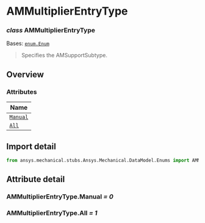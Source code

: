 # AMMultiplierEntryType

<a id="AMMultiplierEntryType"></a>

### *class* AMMultiplierEntryType

Bases: [`enum.Enum`](https://docs.python.org/3/library/enum.html#enum.Enum)

> Specifies the AMSupportSubtype.

> <!-- !! processed by numpydoc !! -->

<a id="overview"></a>

## Overview

### Attributes

| Name |
| --------------------------------------------- |
| [`Manual`](#AMMultiplierEntryType.Manual) |
| [`All`](#AMMultiplierEntryType.All) |

<a id="import-detail"></a>

## Import detail

```python
from ansys.mechanical.stubs.Ansys.Mechanical.DataModel.Enums import AMMultiplierEntryType
```

<a id="attribute-detail"></a>

## Attribute detail

<a id="AMMultiplierEntryType.Manual"></a>

### AMMultiplierEntryType.Manual *= 0*

<a id="AMMultiplierEntryType.All"></a>

### AMMultiplierEntryType.All *= 1*
